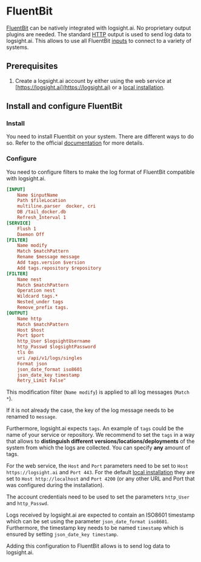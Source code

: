 # FluentBit

[FluentBit](https://docs.fluentbit.io/manual/) can be natively integrated with logsight.ai. 
No proprietary output plugins are needed. 
The standard [HTTP](https://docs.fluentbit.io/manual/pipeline/outputs/http) output is used to send log data to logsight.ai. 
This allows to use all FluentBit [inputs](https://docs.fluentbit.io/manual/pipeline/inputs) to connect to a variety of systems. 

## Prerequisites

1. Create a logsight.ai account by either using the web service at [https://logsight.ai](https://logsight.ai) or a [local installation](/get_started/installation.md).
<!-- TODO: The app creation together with other general things needs to be explained in a "User Guide" section -->

## Install and configure FluentBit


### Install
You need to install Fluentbit on your system. There are different ways to do so. Refer to the official [documentation](https://docs.fluentbit.io/manual/installation/getting-started-with-fluent-bit) for more details.

### Configure 

You need to configure filters to make the log format of FluentBit compatible with logsight.ai.

```ini
[INPUT]
    Name $inputName
    Path $fileLocation
    multiline.parser  docker, cri
    DB /tail_docker.db
    Refresh_Interval 1
[SERVICE]
    Flush 1
    Daemon Off
[FILTER]
    Name modify
    Match $matchPattern
    Rename $message message
    Add tags.version $version
    Add tags.repository $repository
[FILTER]
    Name nest
    Match $matchPattern
    Operation nest
    Wildcard tags.*
    Nested_under tags
    Remove_prefix tags.
[OUTPUT]
    Name http
    Match $matchPattern
    Host $host
    Port $port
    http_User $logsightUsername
    http_Passwd $logsightPassword
    tls On
    uri /api/v1/logs/singles
    Format json
    json_date_format iso8601
    json_date_key timestamp
    Retry_Limit False"

```

This modification filter (`Name modify`) is applied to all log messages (`Match *`).

If it is not already the case, the key of the log message needs to be renamed to `message`.

Furthermore, logsight.ai expects `tags`. 
An example of `tags` could be the name of your service or repository.
We recommend to set the `tags` in a way that allows to **distinguish different versions/locations/deployments** of the system from which the logs are collected. You can specify **any** amount of tags.

For the web service, the `Host` and `Port` parameters need to be set to `Host https://logsight.ai` and `Port 443`. For the default [local installation](/get_started/installation) they are set to `Host http://localhost` and `Port 4200` (or any other URL and Port that was configured during the installation).

The account credentials need to be used to set the parameters `http_User` and `http_Passwd`.

Logs received by logsight.ai are expected to contain an ISO8601 timestamp which can be set using the parameter `json_date_format iso8601`. Furthermore, the timestamp key needs to be named `timestamp` which is ensured by setting `json_date_key timestamp`.

Adding this configuration to FluentBit allows is to send log data to logsight.ai.
